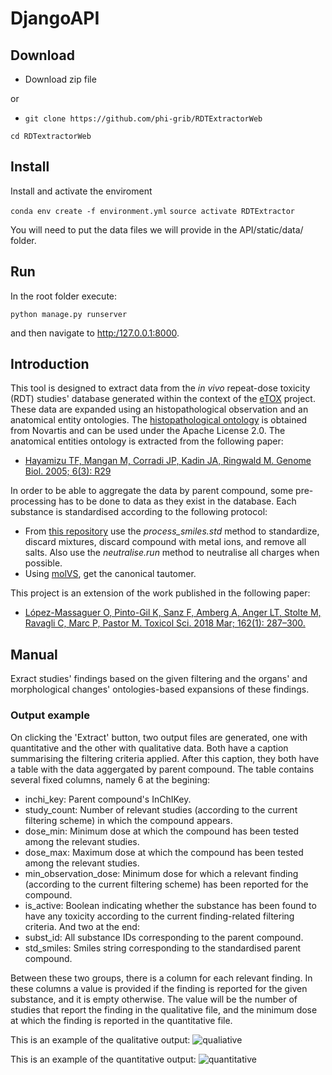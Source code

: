# DjangoAPI

## Download

- Download zip file 

or 

- `git clone https://github.com/phi-grib/RDTExtractorWeb`

`cd RDTextractorWeb`

## Install

Install and activate the enviroment

`conda env create -f environment.yml`
`source activate RDTExtractor`

You will need to put the data files we will provide in the API/static/data/ folder.

## Run
In the root folder execute:

`python manage.py runserver`

and then navigate to <http:/127.0.0.1:8000>.

## Introduction
This tool is designed to extract data from the _in vivo_ repeat-dose toxicity (RDT) studies' database generated within the context of the [eTOX](http://www.etoxproject.eu/) project. These data are expanded using an histopathological observation and an anatomical entity ontologies. The [histopathological ontology](https://github.com/Novartis/hpath/blob/master/LICENSE.txt) is obtained from Novartis and can be used under the Apache License 2.0. The anatomical entities ontology is extracted from the following paper:
- [Hayamizu TF, Mangan M, Corradi JP, Kadin JA, Ringwald M. Genome Biol. 2005; 6(3): R29](https://www.ncbi.nlm.nih.gov/pmc/articles/PMC1088948/)

In order to be able to aggregate the data by parent compound, some pre-processing has to be done to data as they exist in the database. Each substance is standardised according to the following protocol:
- From [this repository](https://github.com/bet-gregori/standardiser) use the _process_smiles.std_ method to standardize, discard mixtures, discard compound with metal ions, and remove all salts. Also use the _neutralise.run_ method to neutralise all charges when possible.
- Using [molVS](https://molvs.readthedocs.io/en/latest/guide/intro.html), get the canonical tautomer.

This project is an extension of the work published in the following paper:
- [López-Massaguer O, Pinto-Gil K, Sanz F, Amberg A, Anger LT, Stolte M, Ravagli C, Marc P, Pastor M. Toxicol Sci. 2018 Mar; 162(1): 287–300.](https://www.ncbi.nlm.nih.gov/pmc/articles/PMC5837688/)

## Manual
Exract studies' findings based on the given filtering and the organs' and
morphological changes' ontologies-based expansions of these findings.

### Output example
On clicking the 'Extract' button, two output files are generated, one with quantitative and the other with qualitative data. Both have a caption summarising the filtering criteria applied. After this caption, they both have a table with the data aggergated by parent compound. The table contains several fixed columns, namely 6 at the begining:
- inchi_key: Parent compound's InChIKey.
- study_count: Number of relevant studies (according to the current filtering scheme) in which the compound appears.
- dose_min: Minimum dose at which the compound has been tested among the relevant studies.
- dose_max: Maximum dose at which the compound has been tested among the relevant studies.
- min_observation_dose: Minimum dose for which a relevant finding (according to the current filtering scheme) has been reported for the compound.
- is_active: Boolean indicating whether the substance has been found to have any toxicity according to the current finding-related filtering criteria.
And two at the end:
- subst_id: All substance IDs corresponding to the parent compound.
- std_smiles: Smiles string corresponding to the standardised parent compound.

Between these two groups, there is a column for each relevant finding. In these columns a value is provided if the finding is reported for the given substance, and it is empty otherwise. The value will be the number of studies that report the finding in the qualitative file, and the minimum dose at which the finding is reported in the quantitative file.

This is an example of the qualitative output: 
![qualiative](https://raw.githubusercontent.com/phi-grib/DjangoAPI/master/img/qual.JPG)

This is an example of the quantitative output: 
![quantitative](https://raw.githubusercontent.com/phi-grib/DjangoAPI/master/img/quant.JPG)
